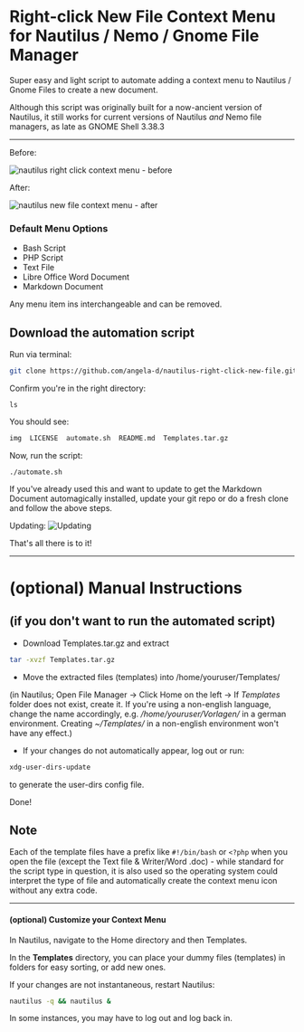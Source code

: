 # Right-click New File Context Menu for Nautilus / Nemo / Gnome File Manager
Super easy and light script to automate adding a context menu to Nautilus / Gnome Files to create a new document.

Although this script was originally built for a now-ancient version of Nautilus, it still works for current versions of Nautilus *and* Nemo file managers, as late as GNOME Shell 3.38.3

***

Before:

![nautilus right click context menu - before](./img/nautilus-right-click-before.png)

After:

![nautilus new file context menu - after](./img/nautilus-right-click-new-file.png)

### Default Menu Options
- Bash Script
- PHP Script
- Text File
- Libre Office Word Document
- Markdown Document

Any menu item ins interchangeable and can be removed.

## Download the automation script
Run via terminal:
```bash
git clone https://github.com/angela-d/nautilus-right-click-new-file.git && cd nautilus-right-click-new-file
```
Confirm you're in the right directory:
```bashrc
ls
```
You should see:
```html
img  LICENSE  automate.sh  README.md  Templates.tar.gz
```

Now, run the script:
```bashrc
./automate.sh
```

If you've already used this and want to update to get the Markdown Document automagically installed, update your git repo or do a fresh clone and follow the above steps.

Updating:
![Updating](img/updating.png)

That's all there is to it!

***

# (optional) Manual Instructions
## (if you don't want to run the automated script)
* Download Templates.tar.gz and extract
```bash
tar -xvzf Templates.tar.gz
```
* Move the extracted files (templates) into /home/youruser/Templates/

(in Nautilus; Open File Manager -> Click Home on the left -> If *Templates* folder does not exist, create it. If you're using a non-english language, change the name accordingly, e.g. */home/youruser/Vorlagen/* in a german environment. Creating *~/Templates/* in a non-english environment won't have any effect.)

* If your changes do not automatically appear, log out or run:
```bash
xdg-user-dirs-update
```
to generate the user-dirs config file.

Done!

## Note
Each of the template files have a prefix like `#!/bin/bash` or `<?php` when you open the file (except the Text file & Writer/Word .doc) - while standard for the script type in question, it is also used so the operating system could interpret the type of file and automatically create the context menu icon without any extra code.

***

#### (optional) Customize your Context Menu ####
In Nautilus, navigate to the Home directory and then Templates.

In the **Templates** directory, you can place your dummy files (templates) in folders for easy sorting, or add new ones.

If your changes are not instantaneous, restart Nautilus:
```bash
nautilus -q && nautilus &
```
In some instances, you may have to log out and log back in.
